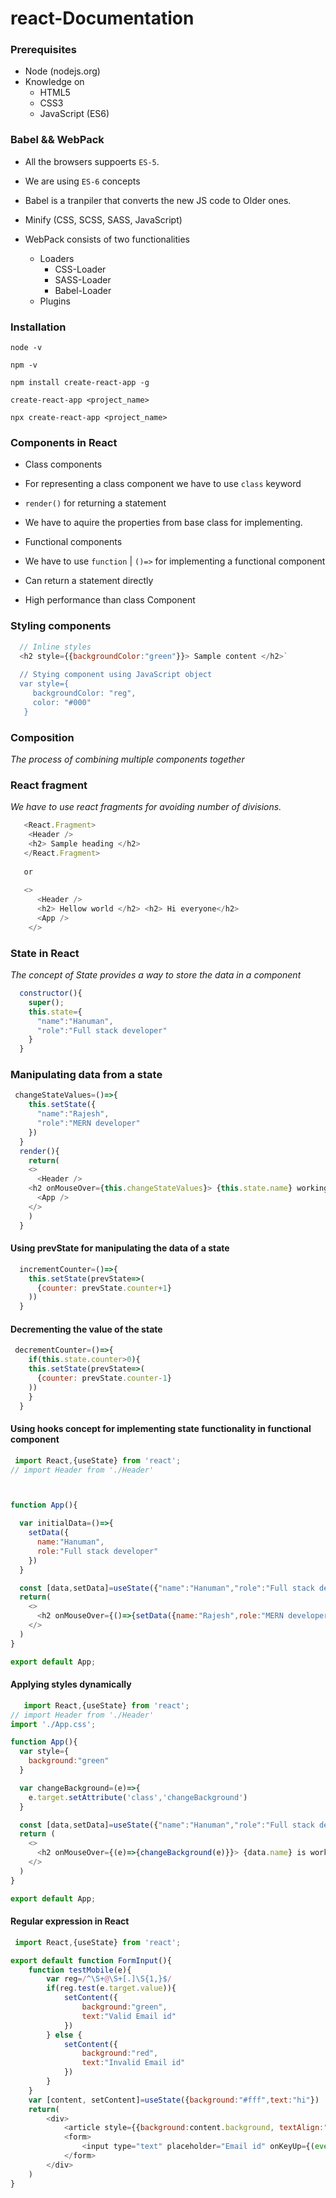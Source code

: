 # react-Documentation

### Prerequisites
* Node (nodejs.org)
* Knowledge on
  * HTML5
  * CSS3
  * JavaScript (ES6)
  
### Babel && WebPack
* All the browsers suppoerts `ES-5`.
* We are using `ES-6` concepts
* Babel is a tranpiler that converts the new JS code to Older ones.


* Minify (CSS, SCSS, SASS, JavaScript)
* WebPack consists of two functionalities
  * Loaders
    * CSS-Loader
    * SASS-Loader
    * Babel-Loader
  * Plugins
  
### Installation
`node -v`

`npm -v`

`npm install create-react-app -g`

`create-react-app <project_name>`

`npx create-react-app <project_name>`

### Components in React
* Class components
 * For representing a class component we have to use `class` keyword
 * `render()` for returning a statement
 * We have to aquire the properties from base class for implementing.
 
* Functional components
 * We have to use `function` | `()=>` for implementing a functional component
 * Can return a statement directly
 * High performance than class Component

### Styling components
```javascript
  // Inline styles
  <h2 style={{backgroundColor:"green"}}> Sample content </h2>`
  
  // Stying component using JavaScript object
  var style={
     backgroundColor: "reg",
     color: "#000"
   }
```

### Composition
_The process of combining multiple components together_

### React fragment
_We have to use react fragments for avoiding number of divisions._
```javascript
   <React.Fragment>
    <Header />
    <h2> Sample heading </h2>
   </React.Fragment>
   
   or
   
   <> 
      <Header />
      <h2> Hellow world </h2> <h2> Hi everyone</h2> 
      <App />
    </>
```

### State in React
_The concept of State provides a way to store the data in a component_

```javascript
  constructor(){
    super();
    this.state={
      "name":"Hanuman",
      "role":"Full stack developer"
    }
  }
```

### Manipulating data from a state
```javascript
 changeStateValues=()=>{
    this.setState({
      "name":"Rajesh",
      "role":"MERN developer"
    })
  }
  render(){
    return(
    <> 
      <Header />
    <h2 onMouseOver={this.changeStateValues}> {this.state.name} working as a {this.state.role} </h2> 
      <App />
    </>
    )
  }
```

#### Using prevState for manipulating the data of a state
```javascript
  incrementCounter=()=>{
    this.setState(prevState=>(
      {counter: prevState.counter+1}
    ))
  }
```

#### Decrementing the value of the state
```javascript
 decrementCounter=()=>{
    if(this.state.counter>0){
    this.setState(prevState=>(
      {counter: prevState.counter-1}
    ))
    }
  }
```

#### Using hooks concept for implementing state functionality in functional component
```javascript
 import React,{useState} from 'react';
// import Header from './Header'



function App(){

  var initialData=()=>{
    setData({
      name:"Hanuman",
      role:"Full stack developer"
    })
  }

  const [data,setData]=useState({"name":"Hanuman","role":"Full stack developer"})
  return(
    <>
      <h2 onMouseOver={()=>{setData({name:"Rajesh",role:"MERN developer"})}} onMouseOut={initialData}> {data.name} is working as a {data.role} </h2>
    </>
  )
}

export default App;
```

#### Applying styles dynamically
```javascript
   import React,{useState} from 'react';
// import Header from './Header'
import './App.css';

function App(){
  var style={
    background:"green"
  }

  var changeBackground=(e)=>{
    e.target.setAttribute('class','changeBackground')
  }

  const [data,setData]=useState({"name":"Hanuman","role":"Full stack developer"})
  return (
    <>
      <h2 onMouseOver={(e)=>{changeBackground(e)}}> {data.name} is working as {data.role}.</h2>
    </>
  )
}

export default App;
```

#### Regular expression in React
```javascript
 import React,{useState} from 'react';

export default function FormInput(){
    function testMobile(e){
        var reg=/^\S+@\S+[.]\S{1,}$/
        if(reg.test(e.target.value)){
            setContent({
                background:"green",
                text:"Valid Email id"
            })
        } else {
            setContent({
                background:"red",
                text:"Invalid Email id"
            })
        }
    }
    var [content, setContent]=useState({background:"#fff",text:"hi"})
    return(
        <div>
            <article style={{background:content.background, textAlign:"center"}}> {content.text} </article> <br />
            <form>
                <input type="text" placeholder="Email id" onKeyUp={(event)=>{testMobile(event)}}/>
            </form>
        </div>
    )
}


```

